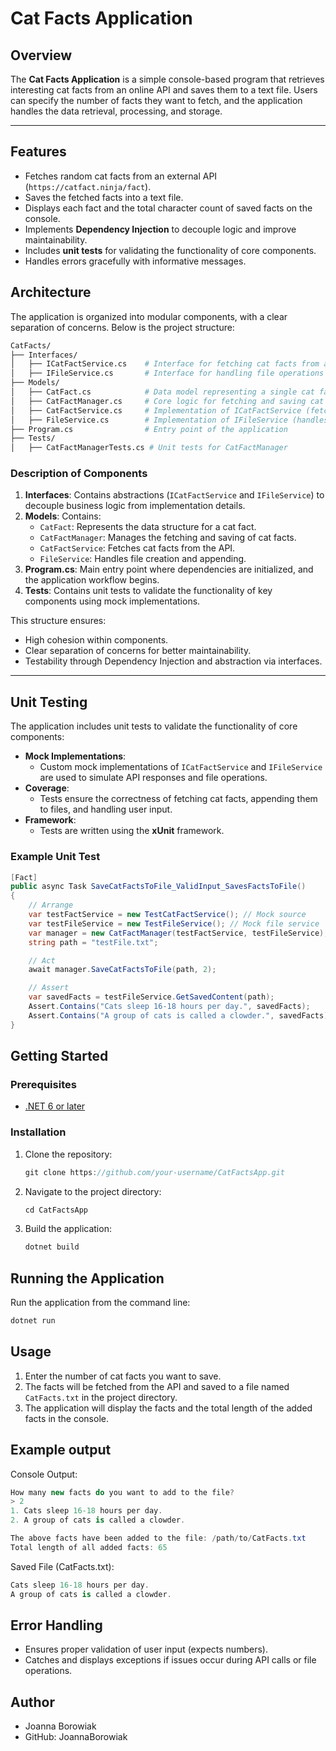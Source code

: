 # Cat Facts Application

## Overview

The **Cat Facts Application** is a simple console-based program that retrieves interesting cat facts from an online API and saves them to a text file. Users can specify the number of facts they want to fetch, and the application handles the data retrieval, processing, and storage.

---

## Features

- Fetches random cat facts from an external API (`https://catfact.ninja/fact`).
- Saves the fetched facts into a text file.
- Displays each fact and the total character count of saved facts on the console.
- Implements **Dependency Injection** to decouple logic and improve maintainability.
- Includes **unit tests** for validating the functionality of core components.
- Handles errors gracefully with informative messages.

## Architecture
The application is organized into modular components, with a clear separation of concerns. Below is the project structure:

```bash
CatFacts/
├── Interfaces/
│   ├── ICatFactService.cs    # Interface for fetching cat facts from an API
│   ├── IFileService.cs       # Interface for handling file operations
├── Models/
│   ├── CatFact.cs            # Data model representing a single cat fact
│   ├── CatFactManager.cs     # Core logic for fetching and saving cat facts
│   ├── CatFactService.cs     # Implementation of ICatFactService (fetches data from API)
│   ├── FileService.cs        # Implementation of IFileService (handles file operations)
├── Program.cs                # Entry point of the application
├── Tests/
│   ├── CatFactManagerTests.cs # Unit tests for CatFactManager
```
### Description of Components

1. **Interfaces**: Contains abstractions (`ICatFactService` and `IFileService`) to decouple business logic from implementation details.
2. **Models**: Contains:
   - `CatFact`: Represents the data structure for a cat fact.
   - `CatFactManager`: Manages the fetching and saving of cat facts.
   - `CatFactService`: Fetches cat facts from the API.
   - `FileService`: Handles file creation and appending.
3. **Program.cs**: Main entry point where dependencies are initialized, and the application workflow begins.
4. **Tests**: Contains unit tests to validate the functionality of key components using mock implementations.

This structure ensures:
- High cohesion within components.
- Clear separation of concerns for better maintainability.
- Testability through Dependency Injection and abstraction via interfaces.

---

## Unit Testing

The application includes unit tests to validate the functionality of core components:

- **Mock Implementations**:
  - Custom mock implementations of `ICatFactService` and `IFileService` are used to simulate API responses and file operations.
- **Coverage**:
  - Tests ensure the correctness of fetching cat facts, appending them to files, and handling user input.
- **Framework**:
  - Tests are written using the **xUnit** framework.

### Example Unit Test

```csharp
[Fact]
public async Task SaveCatFactsToFile_ValidInput_SavesFactsToFile()
{
    // Arrange
    var testFactService = new TestCatFactService(); // Mock source
    var testFileService = new TestFileService(); // Mock file service
    var manager = new CatFactManager(testFactService, testFileService);
    string path = "testFile.txt";

    // Act
    await manager.SaveCatFactsToFile(path, 2);

    // Assert
    var savedFacts = testFileService.GetSavedContent(path);
    Assert.Contains("Cats sleep 16-18 hours per day.", savedFacts);
    Assert.Contains("A group of cats is called a clowder.", savedFacts);
}
```
## Getting Started

### Prerequisites
- [.NET 6 or later](https://dotnet.microsoft.com/download)

### Installation

1. Clone the repository:
   ```csharp
   git clone https://github.com/your-username/CatFactsApp.git
   ```
2. Navigate to the project directory:
   ```csharp
   cd CatFactsApp
   ```
3. Build the application:
   ```csharp
   dotnet build
   ```
## Running the Application
Run the application from the command line:
  ```csharp
  dotnet run
  ```
## Usage
1. Enter the number of cat facts you want to save.
2. The facts will be fetched from the API and saved to a file named `CatFacts.txt` in the project directory.
3. The application will display the facts and the total length of the added facts in the console.

## Example output
Console Output:
```csharp
How many new facts do you want to add to the file?
> 2
1. Cats sleep 16-18 hours per day.
2. A group of cats is called a clowder.

The above facts have been added to the file: /path/to/CatFacts.txt
Total length of all added facts: 65
```
Saved File (CatFacts.txt):
```csharp
Cats sleep 16-18 hours per day.
A group of cats is called a clowder.
```
## Error Handling
- Ensures proper validation of user input (expects numbers).
- Catches and displays exceptions if issues occur during API calls or file operations.

## Author
- Joanna Borowiak
- GitHub: JoannaBorowiak
   
